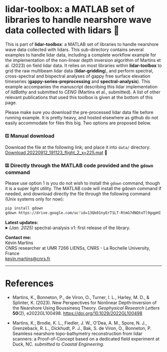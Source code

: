 # lidar-toolbox: a MATLAB set of libraries to handle nearshore wave data collected with lidars 🌊

This is part of **lidar-toolbox**: a MATLAB set of libraries to handle nearshore wave data collected with lidars. This sub-directory contains several examples to handle lidar data, including a complete workflow example for the implementation of the non-linear depth inversion algorithm of Martins et al. (2023) on field lidar data. It relies on most libraries within **lidar-toolbox** to grid the raw multibeam lidar data (**lidar-gridding**), and perform spectral, cross-spectral and bispectral analyses of gappy free surface elevation timeseries (**gappy-series-preprocessing** and **spectral-analysis**). This example accompanies the manuscript describing this lidar implementation of *lidBathy* and submitted to *CENG* (Martins et al., submitted). A list of other relevant publications that used this toolbox is given at the bottom of this page.  

Please make sure you download the pre-processed lidar data file before running example. It is pretty heavy, and hosted elsewhere as github do not easily accommodate for files this big. Two options are proposed below.  
### <sub><sup>1️⃣</sup></sub> Manual download
Download the file at the following link; and place it into `data/` directory: [Download 20220912_191123_flight_2_x=225.mat](https://drive.google.com/uc?id=13Qk01nyErT1LT-RtmG7dNQtoTl9gqpHI) 📄
### <sub><sup>2️⃣</sup></sub> Directly through the MATLAB code provided and the `gdown` command
Please use option 1 is you do not wish to install the `gdown` command, though it is a super light utility. The MATLAB code will install the gdown command if needed, and download directly the file through the following command (Unix systems only for now):    
```bash
pip install gdown
gdown https://drive.google.com/uc?id=13Qk01nyErT1LT-RtmG7dNQtoTl9gqpHI
```

<strong>Latest updates:</strong>  
<sub><sup>:arrow_forward:</sup></sub> *(Jan. 2025)*
spectral-analysis v1: first release of the library.

<strong>Contact me:</strong>  
Kévin Martins  
CNRS researcher at UMR 7266 LIENSs, CNRS - La Rochelle University, France  
kevin.martins@cnrs.fr

---

# References
 
 - Martins, K., Bonneton, P., de Viron, O., Turner, I. L., Harley, M. D., & Splinter, K. (2023). New Perspectives for Nonlinear Depth‐Inversion of the Nearshore Using Boussinesq Theory. *Geophysical Research Letters* <strong>50</strong>(2), e2022GL100498. https://doi.org/10.1029/2022GL100498
 
 - Martins, K., Brodie, K. L., Fiedler, J. W., O'Dea, A. M., Spore, N. J., Grenzeback, R. L., Dickhudt, P. J., Bak, S. de Viron, O., Bonneton, P. Seamless nearshore topo-bathymetry reconstruction from lidar scanners: a Proof-of-Concept based on a dedicated field experiment at Duck, NC. *submitted to Coastal Engineering*.  
